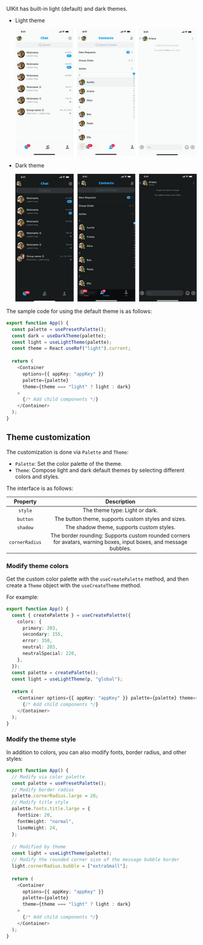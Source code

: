 UIKit has built-in light (default) and dark themes. 

- Light theme

  ![Light theme](../../assets/images/light_theme.png)

- Dark theme

  ![Dark theme](../../assets/images/dark_theme.png)

The sample code for using the default theme is as follows:

```typescript
export function App() {
  const palette = usePresetPalette();
  const dark = useDarkTheme(palette);
  const light = useLightTheme(palette);
  const theme = React.useRef("light").current;

  return (
    <Container
      options={{ appKey: "appKey" }}
      palette={palette}
      theme={theme === "light" ? light : dark}
    >
      {/* Add child components */}
    </Container>
  );
}
```

## Theme customization

The customization is done via `Palette` and `Theme`:

- `Palette`: Set the color palette of the theme.
- `Theme`: Compose light and dark default themes by selecting different colors and styles.

The interface is as follows:

| Property | Description |
|:---:|:---:|
| `style` | The theme type: Light or dark. |
| `button` | The button theme, supports custom styles and sizes. |
| `shadow` | The shadow theme, supports custom styles. |
| `cornerRadius` | The border rounding: Supports custom rounded corners for avatars, warning boxes, input boxes, and message bubbles. |

### Modify theme colors

Get the custom color palette with the `useCreatePalette` method, and then create a `Theme` object with the `useCreateTheme` method.

For example:

```typescript
export function App() {
  const { createPalette } = useCreatePalette({
    colors: {
      primary: 203,
      secondary: 155,
      error: 350,
      neutral: 203,
      neutralSpecial: 220,
    },
  });
  const palette = createPalette();
  const light = useLightTheme(p, "global");

  return (
    <Container options={{ appKey: "appKey" }} palette={palette} theme={light}>
      {/* Add child components */}
    </Container>
  );
}
```

### Modify the theme style

In addition to colors, you can also modify fonts, border radius, and other styles:

```typescript
export function App() {
  // Modify via color palette
  const palette = usePresetPalette();
  // Modify border radius
  palette.cornerRadius.large = 20;
  // Modify title style
  palette.fonts.title.large = {
    fontSize: 20,
    fontWeight: "normal",
    lineHeight: 24,
  };

  // Modified by theme
  const light = useLightTheme(palette);
  // Modify the rounded corner size of the message bubble border
  light.cornerRadius.bubble = ["extraSmall"];

  return (
    <Container
      options={{ appKey: "appKey" }}
      palette={palette}
      theme={theme === "light" ? light : dark}
    >
      {/* Add child components */}
    </Container>
  );
}
```